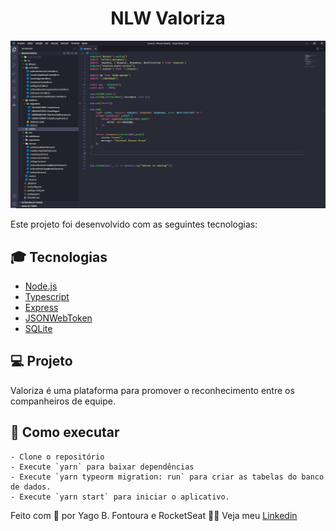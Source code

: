 <h1 align="center">NLW Valoriza</h1>

![preview](/assets/preview.png)

Este projeto foi desenvolvido com as seguintes tecnologias:

## 🎓 Tecnologias
- [Node.js](https://nodejs.org/en/)
- [Typescript](https://www.typescriptlang.org/)
- [Express](https://expressjs.com/pt-br/)
- [JSONWebToken](https://github.com/auth0/node-jsonwebtoken#readme)
- [SQLite](https://www.sqlite.org/index.html)

## 💻 Projeto

Valoriza é uma plataforma para promover o reconhecimento entre os companheiros de equipe.

## 🚀 Como executar
```
- Clone o repositório
- Execute `yarn` para baixar dependências
- Execute `yarn typeorm migration: run` para criar as tabelas do banco de dados.
- Execute `yarn start` para iniciar o aplicativo.

````

Feito com 💜 por Yago B. Fontoura e RocketSeat 👋🏼 Veja meu <a href ="https://www.linkedin.com/in/yago-fontoura/">Linkedin</a> 
